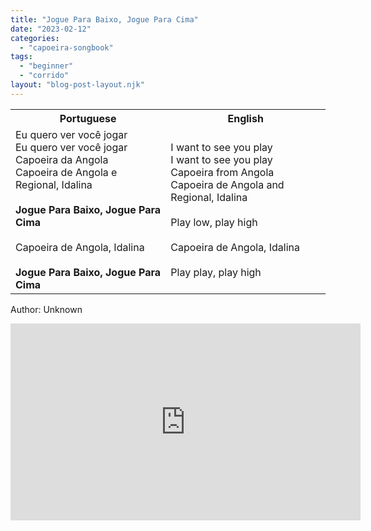 ```yaml
---
title: "Jogue Para Baixo, Jogue Para Cima"
date: "2023-02-12"
categories: 
  - "capoeira-songbook"
tags: 
  - "beginner"
  - "corrido"
layout: "blog-post-layout.njk"
---
```


<table class="capoeira-table">
    <tr class="header-row">
        <th>Portuguese</th>
        <th>English</th>
    </tr>
    <tr>
        <td>Eu quero ver você jogar<br>
Eu quero ver você jogar<br>
Capoeira da Angola<br>
Capoeira de Angola e Regional, Idalina<br>
<br>
<strong>Jogue Para Baixo, Jogue Para Cima</strong><br>
<br>
Capoeira de Angola, Idalina<br>
<br>
<strong>Jogue Para Baixo, Jogue Para Cima</strong></td>
        <td>I want to see you play<br>
I want to see you play<br>
Capoeira from Angola<br>
Capoeira de Angola and Regional, Idalina<br>
<br>
Play low, play high<br>
<br>
Capoeira de Angola, Idalina<br>
<br>
Play play, play high</td>
    </tr>
</table>

<figcaption>

Author: Unknown

</figcaption>

<iframe width="560" height="315" src="https://www.youtube.com/embed/M0rs9TjOhrg" title="YouTube video player" frameborder="0" allow="accelerometer; autoplay; clipboard-write; encrypted-media; gyroscope; picture-in-picture" allowfullscreen></iframe>